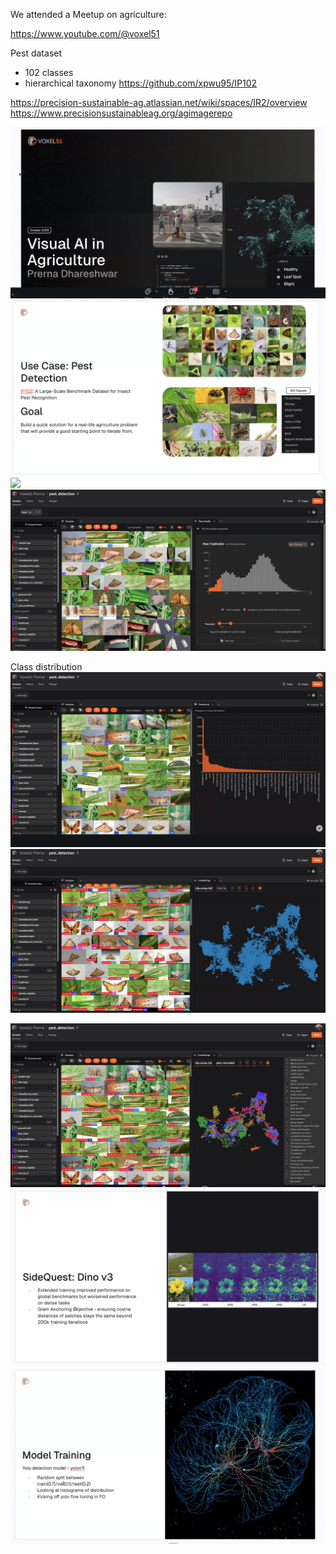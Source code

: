 We attended a Meetup on agriculture:

https://www.youtube.com/@voxel51

Pest dataset
- 102 classes
- hierarchical taxonomy
https://github.com/xpwu95/IP102

https://precision-sustainable-ag.atlassian.net/wiki/spaces/IR2/overview
https://www.precisionsustainableag.org/agimagerepo

![](img/Screenshot%202025-10-16%20at%2019.31.15.png)![](img/Screenshot%202025-10-16%20at%2019.33.21.png)![](img/Screenshot%202025-10-16%20at%2019.35.53.png)![](img/Screenshot%202025-10-16%20at%2019.38.20.png)

Class distribution
![](img/Pasted%20image%2020251016194110.png)![](img/Screenshot%202025-10-16%20at%2019.42.31.png)

![](img/Pasted%20image%2020251016194414.png)![](img/Screenshot%202025-10-16%20at%2019.45.58.png)![](img/Screenshot%202025-10-16%20at%2019.49.38.png)



